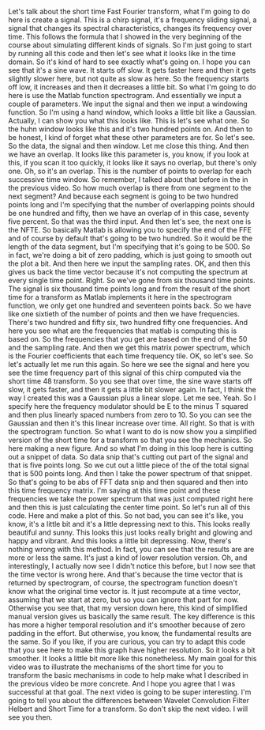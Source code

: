  Let's talk about the short time Fast Fourier transform, what I'm going to do here is create a signal. This is a chirp signal, it's a frequency sliding signal, a signal that changes its spectral characteristics, changes its frequency over time. This follows the formula that I showed in the very beginning of the course about simulating different kinds of signals. So I'm just going to start by running all this code and then let's see what it looks like in the time domain. So it's kind of hard to see exactly what's going on. I hope you can see that it's a sine wave. It starts off slow. It gets faster here and then it gets slightly slower here, but not quite as slow as here. So the frequency starts off low, it increases and then it decreases a little bit. So what I'm going to do here is use the Matlab function spectrogram. And essentially we input a couple of parameters. We input the signal and then we input a windowing function. So I'm using a hand window, which looks a little bit like a Gaussian. Actually, I can show you what this looks like. This is let's see what one. So the huhn window looks like this and it's two hundred points on. And then to be honest, I kind of forget what these other parameters are for. So let's see. So the data, the signal and then window. Let me close this thing. And then we have an overlap. It looks like this parameter is, you know, if you look at this, if you scan it too quickly, it looks like it says no overlap, but there's only one. Oh, so it's an overlap. This is the number of points to overlap for each successive time window. So remember, I talked about that before in the in the previous video. So how much overlap is there from one segment to the next segment? And because each segment is going to be two hundred points long and I'm specifying that the number of overlapping points should be one hundred and fifty, then we have an overlap of in this case, seventy five percent. So that was the third input. And then let's see, the next one is the NFTE. So basically Matlab is allowing you to specify the end of the FFE and of course by default that's going to be two hundred. So it would be the length of the data segment, but I'm specifying that it's going to be 500. So in fact, we're doing a bit of zero padding, which is just going to smooth out the plot a bit. And then here we input the sampling rates. OK, and then this gives us back the time vector because it's not computing the spectrum at every single time point. Right. So we've gone from six thousand time points. The signal is six thousand time points long and from the result of the short time for a transform as Matlab implements it here in the spectrogram function, we only get one hundred and seventeen points back. So we have like one sixtieth of the number of points and then we have frequencies. There's two hundred and fifty six, two hundred fifty one frequencies. And here you see what are the frequencies that matlab is computing this is based on. So the frequencies that you get are based on the end of the 50 and the sampling rate. And then we get this matrix power spectrum, which is the Fourier coefficients that each time frequency tile. OK, so let's see. So let's actually let me run this again. So here we see the signal and here you see the time frequency part of this signal of this chirp computed via the short time 48 transform. So you see that over time, the sine wave starts off slow, it gets faster, and then it gets a little bit slower again. In fact, I think the way I created this was a Gaussian plus a linear slope. Let me see. Yeah. So I specify here the frequency modulator should be E to the minus T squared and then plus linearly spaced numbers from zero to 10. So you can see the Gaussian and then it's this linear increase over time. All right. So that is with the spectrogram function. So what I want to do is now show you a simplified version of the short time for a transform so that you see the mechanics. So here making a new figure. And so what I'm doing in this loop here is cutting out a snippet of data. So data snip that's cutting out part of the signal and that is five points long. So we cut out a little piece of the of the total signal that is 500 points long. And then I take the power spectrum of that snippet. So that's going to be abs of FFT data snip and then squared and then into this time frequency matrix. I'm saying at this time point and these frequencies we take the power spectrum that was just computed right here and then this is just calculating the center time point. So let's run all of this code. Here and make a plot of this. So not bad, you can see it's like, you know, it's a little bit and it's a little depressing next to this. This looks really beautiful and sunny. This looks this just looks really bright and glowing and happy and vibrant. And this looks a little bit depressing. Now, there's nothing wrong with this method. In fact, you can see that the results are are more or less the same. It's just a kind of lower resolution version. Oh, and interestingly, I actually now see I didn't notice this before, but I now see that the time vector is wrong here. And that's because the time vector that is returned by spectrogram, of course, the spectrogram function doesn't know what the original time vector is. It just recompute at a time vector, assuming that we start at zero, but so you can ignore that part for now. Otherwise you see that, that my version down here, this kind of simplified manual version gives us basically the same result. The key difference is this has more a higher temporal resolution and it's smoother because of zero padding in the effort. But otherwise, you know, the fundamental results are the same. So if you like, if you are curious, you can try to adapt this code that you see here to make this graph have higher resolution. So it looks a bit smoother. It looks a little bit more like this nonetheless. My main goal for this video was to illustrate the mechanisms of the short time for you to transform the basic mechanisms in code to help make what I described in the previous video be more concrete. And I hope you agree that I was successful at that goal. The next video is going to be super interesting. I'm going to tell you about the differences between Wavelet Convolution Filter Helbert and Short Time for a transform. So don't skip the next video. I will see you then.